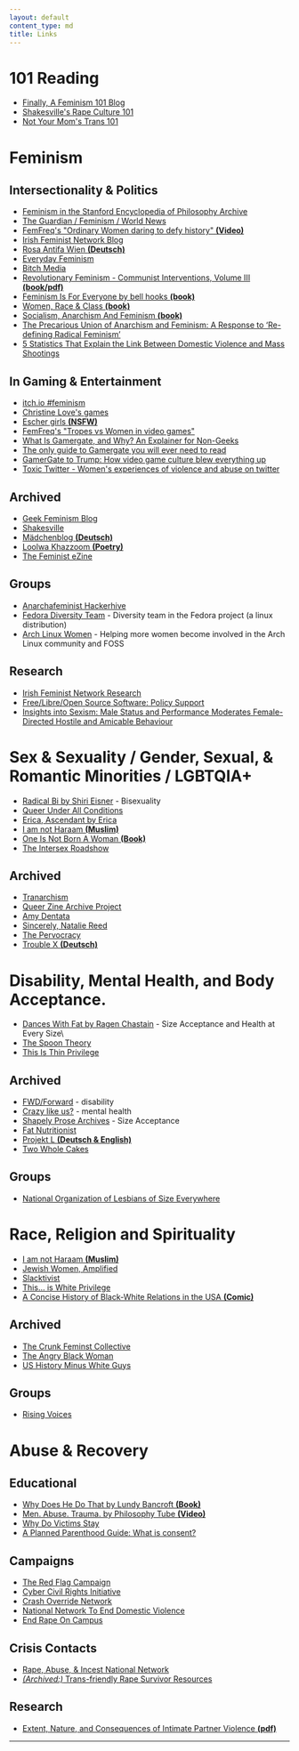 ```yaml
---
layout: default
content_type: md
title: Links
---
```

<!-- 
    Please sort links in alphabetical order if possible.
    For Non-English links, add a bold paranthesis containing the language within the link title. 
	If anyone has a better system, feel free to propose it in op chat.
-->

# 101 Reading

* [Finally, A Feminism 101 Blog](https://finallyfeminism101.wordpress.com/)
* [Shakesville's Rape Culture 101](http://www.shakesville.com/2009/10/rape-culture-101.html)
* [Not Your Mom's Trans 101](http://www.tranarchism.com/2010/11/26/not-your-moms-trans-101/)


# Feminism

## Intersectionality & Politics

* [Feminism in the Stanford Encyclopedia of Philosophy Archive](https://plato.stanford.edu/archives/sum2018/entries/feminism-topics/)
* [The Guardian / Feminism / World News](https://www.theguardian.com/world/feminism)
* [FemFreq's "Ordinary Women daring to defy history" **(Video)**](https://feministfrequency.com/series/ordinary-women/)
* [Irish Feminist Network Blog](http://www.irishfeministnetwork.org/articles.html)
* [Rosa Antifa Wien **(Deutsch)**](https://www.raw.at/)
* [Everyday Feminism](https://everydayfeminism.com/)
* [Bitch Media](https://www.bitchmedia.org/)
* [Revolutionary Feminism - Communist Interventions, Volume III **(book/pdf)**](https://libcom.org/files/crc_ci_vol_three_2_01_0.pdf)
* [Feminism Is For Everyone by bell hooks **(book)**](https://archive.org/details/FeminismIsForEverybody)
* [Women, Race & Class **(book)**](https://archive.org/details/WomenRaceClassAngelaDavis/)
* [Socialism, Anarchism And Feminism **(book)**](https://theanarchistlibrary.org/library/carol-ehrlich-socialism-anarchism-and-feminism)
* [The Precarious Union of Anarchism and Feminism: A Response to ‘Re-defining Radical Feminism’](https://theanarchistlibrary.org/library/red-sonja-nefac-boston-the-precarious-union-of-anarchism-and-feminism-a-response-to-re-defining)
* [5 Statistics That Explain the Link Between Domestic Violence and Mass Shootings](https://fortune.com/2017/11/07/domestic-violence-shootings-statistics/)

## In Gaming & Entertainment

* [itch.io #feminism](https://itch.io/games/tag-feminism)
* [Christine Love's games](https://loveconquersallgam.es/)
* [Escher girls **(NSFW)**](https://eschergirls.tumblr.com/)
* [FemFreq's "Tropes vs Women in video games"](https://feministfrequency.com/series/tropes-vs-women-in-video-games/)
* [What Is Gamergate, and Why? An Explainer for Non-Geeks](https://gawker.com/what-is-gamergate-and-why-an-explainer-for-non-geeks-1642909080)
* [The only guide to Gamergate you will ever need to read](https://www.washingtonpost.com/news/the-intersect/wp/2014/10/14/the-only-guide-to-gamergate-you-will-ever-need-to-read/?noredirect=on)
* [GamerGate to Trump: How video game culture blew everything up](https://www.cnet.com/news/gamergate-donald-trump-american-nazis-how-video-game-culture-blew-everything-up/)
* [Toxic Twitter - Women's experiences of violence and abuse on twitter](https://www.amnesty.org/en/latest/research/2018/03/online-violence-against-women-chapter-3/)

## Archived

* [Geek Feminism Blog](https://geekfeminismdotorg.wordpress.com/)
* [Shakesville](https://shakesville.com/)
* [Mädchenblog **(Deutsch)**](http://maedchenblog.blogsport.de/)
* [Loolwa Khazzoom **(Poetry)**](http://loolwa.com/blog/)
* [The Feminist eZine](http://www.feministezine.com/feminist/)

## Groups

* [Anarchafeminist Hackerhive](https://www.noisebridge.net/wiki/Anarchafeminist_Hackerhive/)
* [Fedora Diversity Team](https://docs.fedoraproject.org/en-US/diversity-inclusion/) - Diversity team in the Fedora project (a linux distribution)
* [Arch Linux Women](https://archwomen.org/) - Helping more women become involved in the Arch Linux community and FOSS

## Research

* [Irish Feminist Network Research](http://www.irishfeministnetwork.org/publications.html)
* [Free/Libre/Open Source Software: Policy Support](http://flosspols.merit.unu.edu/)
* [Insights into Sexism: Male Status and Performance Moderates Female-Directed Hostile and Amicable Behaviour](https://journals.plos.org/plosone/article?id=10.1371/journal.pone.0131613)


# Sex & Sexuality / Gender, Sexual, & Romantic Minorities / LGBTQIA+

* [Radical Bi by Shiri Eisner](https://radicalbi.wordpress.com/) - Bisexuality
* [Queer Under All Conditions](https://queerunderallconditions.tumblr.com/)
* [Erica, Ascendant by Erica](https://inchoaterica.wordpress.com/)
* [I am not Haraam **(Muslim)**](https://iamnotharaam.tumblr.com/)
* [One Is Not Born A Woman **(Book)**](https://archive.org/details/anarchy_One_Is_Not_Born_A_Woman)
* [The Intersex Roadshow](https://intersexroadshow.blogspot.com/)

## Archived

* [Tranarchism](http://www.tranarchism.com/)
* [Queer Zine Archive Project](https://www.qzap.org/v9/index.php)
* [Amy Dentata](https://amydentata.com/)
* [Sincerely, Natalie Reed](http://freethoughtblogs.com/nataliereed)
* [The Pervocracy](https://pervocracy.blogspot.com/)
* [Trouble X **(Deutsch)**](http://troublex.blogsport.de/)

# Disability, Mental Health, and Body Acceptance.

* [Dances With Fat by Ragen Chastain](https://danceswithfat.org/) - Size Acceptance and Health at Every Size\
* [The Spoon Theory](https://butyoudontlooksick.com/articles/written-by-christine/the-spoon-theory/)
* [This Is Thin Privilege](https://thisisthinprivilege.tumblr.com/)

## Archived

* [FWD/Forward](http://disabledfeminists.com/) - disability
* [Crazy like us?](https://feministmentalhealthuk.wordpress.com/) - mental health
* [Shapely Prose Archives](http://kateharding.net/) - Size Acceptance
* [Fat Nutritionist](http://www.fatnutritionist.com/)
* [Projekt L **(Deutsch & English)**](http://www.lookism.info/)
* [Two Whole Cakes](http://blog.twowholecakes.com/)

## Groups

* [National Organization of Lesbians of Size Everywhere](http://nolose.org)


# Race, Religion and Spirituality

* [I am not Haraam **(Muslim)**](https://iamnotharaam.tumblr.com/)
* [Jewish Women, Amplified](https://jwa.org/blog)
* [Slacktivist](https://www.patheos.com/blogs/slacktivist/)
* [This... is White Privilege](https://thisiswhiteprivilege.tumblr.com/)
* [A Concise History of Black-White Relations in the USA **(Comic)**](https://everydayfeminism.com/2014/10/history-of-black-white-relations/)

## Archived

* [The Crunk Feminst Collective](http://crunkfeministcollective.wordpress.com/)
* [The Angry Black Woman](http://theangryblackwoman.com/)
* [US History Minus White Guys](https://ushistoryminuswhiteguys.tumblr.com/)

## Groups

* [Rising Voices](https://jwa.org/risingvoices)


# Abuse & Recovery

## Educational

* [Why Does He Do That by Lundy Bancroft **(Book)**](https://archive.org/details/LundyWhyDoesHeDoThat)
* [Men. Abuse. Trauma. by Philosophy Tube **(Video)**](https://www.youtube.com/watch?v=AeGEv0YVLtw)
* [Why Do Victims Stay](https://ncadv.org/why-do-victims-stay)
* [A Planned Parenthood Guide: What is consent?](https://www.plannedparenthood.org/learn/sex-and-relationships/sexual-consent)

## Campaigns

* [The Red Flag Campaign](http://www.theredflagcampaign.org/)
* [Cyber Civil Rights Initiative](https://www.cybercivilrights.org/)
* [Crash Override Network](http://www.crashoverridenetwork.com/)
* [National Network To End Domestic Violence](https://nnedv.org/)
* [End Rape On Campus](https://endrapeoncampus.org/)

## Crisis Contacts

* [Rape, Abuse, & Incest National Network](https://rainn.org/)
* [*(Archived:)* Trans-friendly Rape Survivor Resources](https://web.archive.org/web/20130629030622/http://www.questioningtransphobia.com/?p=3512)

## Research

* [Extent, Nature, and Consequences of Intimate Partner Violence **(pdf)**](https://www.ncjrs.gov/pdffiles1/nij/181867.pdf)

***


